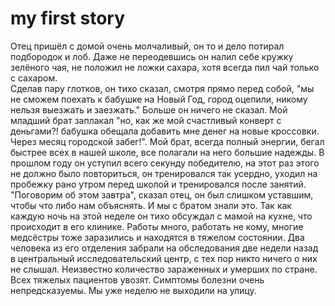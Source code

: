 # my first story
Отец пришёл с домой очень молчаливый, он то и дело потирал подбородок и лоб. Даже не переодевшись он налил себе кружку зелёного чая, не положил не ложки сахара, хотя всегда пил чай только с сахаром.  
Сделав пару глотков, он тихо сказал, смотря прямо перед собой, "мы не сможем поехать к бабушке на Новый Год, город оцепили, никому нельзя выезжать и заезжать." 
Больше он ничего не сказал. Мой младший брат заплакал "но, как же мой счастливый конверт с деньгами?! бабушка обещала добавить мне денег на новые кроссовки. Через месяц городской забег!". 
Мой брат, всегда полный энергии, бегал быстрее всех в нашей школе, все полагали на него большие надежды.
В прошлом году он уступил всего секунду победителю, на этот раз этого не должно было повториться, он тренировался так усердно, уходил на пробежку рано утром перед школой и тренировался после занятий.
"Поговорим об этом завтра", сказал отец, он был слишком уставшим, чтобы что либо нам объяснять. И мы с братом знали это. Так как каждую ночь на этой неделе он тихо обсуждал с мамой на кухне, что происходит в его клинике.  Работы много, работать не кому, многие медсёстры тоже заразились и находятся в тяжелом состоянии.
Два человека из его отделения забрали на обследования две недели назад в центральный исследовательский центр, с тех пор никто ничего о них не слышал. Неизвестно количество зараженных и умерших по стране. Всех тяжелых пациентов увозят. Симптомы болезни очень непредсказуемы. Мы уже неделю не выходили на улицу.